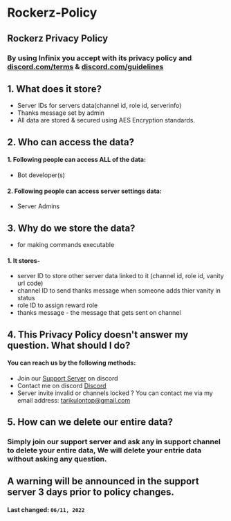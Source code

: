# Rockerz-Policy

## **Rockerz Privacy Policy**
### By using Infinix you accept with its privacy policy and [discord.com/terms](https://discord.com/terms) & [discord.com/guidelines](https://discord.com/guidelines)

## 1. What does it store?

 - Server IDs for servers data(channel id, role id, serverinfo)
 - Thanks message set by admin
 - All data are stored & secured using AES Encryption standards.

## 2. Who can access the data?

 #### 1. Following people can access ALL of the data:
 -  Bot developer(s)

#### 2. Following people can access server settings data:
- Server Admins

## 3. Why do we store the data?
-  for making commands executable
#### 1. It stores-
- server ID to store other server data linked to it (channel id, role id, vanity url code)
- channel ID to send thanks message when someone adds thier vanity in status 
- role ID to assign reward role 
- thanks message - the message that gets sent on channel


## 4. This Privacy Policy doesn't answer my question. What should I do?

#### You can reach us by the following methods:
- Join our [Support Server](https://discord.gg/Vrqt8VH94r) on discord
- Contact me on discord [Discord](https://discord.gg/Vrqt8VH94r)
- Server invite invalid or channels locked ? You can contact me via my email address: tarikulontop@gmail.com

## 5. How can we delete our entire data?

### Simply join our support server and ask any in support channel to delete your entire data, We will delete your entrie data without asking any question.


## A warning will be announced in the support server 3 days prior to policy changes.
#### **Last changed:**  `06/11, 2022`
